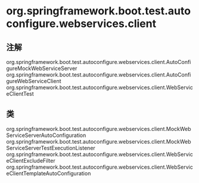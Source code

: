 # org.springframework.boot.test.autoconfigure.webservices.client

## 注解

org.springframework.boot.test.autoconfigure.webservices.client.AutoConfigureMockWebServiceServer
org.springframework.boot.test.autoconfigure.webservices.client.AutoConfigureWebServiceClient
org.springframework.boot.test.autoconfigure.webservices.client.WebServiceClientTest

## 类

org.springframework.boot.test.autoconfigure.webservices.client.MockWebServiceServerAutoConfiguration
org.springframework.boot.test.autoconfigure.webservices.client.MockWebServiceServerTestExecutionListener
org.springframework.boot.test.autoconfigure.webservices.client.WebServiceClientExcludeFilter
org.springframework.boot.test.autoconfigure.webservices.client.WebServiceClientTemplateAutoConfiguration




